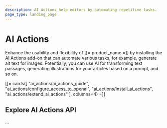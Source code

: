```yaml
---
description: AI Actions help editors by automating repetitive tasks.
page_type: landing_page
---
```


# AI Actions

Enhance the usability and flexibility of [[= product_name =]] by installing the AI Actions add-on that can automate various tasks, for example, generate alt text for images.
Potentially, you can use AI for transforming text passages, generating illustrations for your articles based on a prompt, and so on.

[[= cards([
"ai_actions/ai_actions_guide",
"ai_actions/configure_access_to_openai",
"ai_actions/install_ai_actions",
"ai_actions/extend_ai_actions"
], columns=4) =]]

## Explore AI Actions API

...